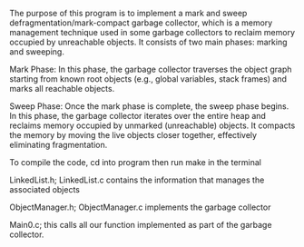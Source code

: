 The purpose of this program is to implement a mark and sweep defragmentation/mark-compact garbage collector, which is a memory management technique used in some garbage collectors to reclaim memory occupied by unreachable objects. It consists of two main phases: marking and sweeping.

Mark Phase: In this phase, the garbage collector traverses the object graph starting from known root objects (e.g., global variables, stack frames) and marks all reachable objects. 

Sweep Phase: Once the mark phase is complete, the sweep phase begins. In this phase, the garbage collector iterates over the entire heap and reclaims memory occupied by unmarked (unreachable) objects. It compacts the memory by moving the live objects closer together, effectively eliminating fragmentation.


To compile the code, cd into program then run make in the terminal

LinkedList.h; LinkedList.c contains the information that manages the associated objects

ObjectManager.h; ObjectManager.c implements the garbage collector

Main0.c; this calls all our function implemented as part of the garbage collector.

